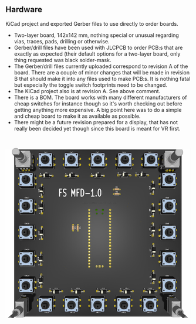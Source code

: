## Hardware

KiCad project and exported Gerber files to use directly to order boards.

* Two-layer board, 142x142 mm, nothing special or unusual regarding vias, traces, pads, drilling or otherwise.
* Gerber/drill files have been used with JLCPCB to order PCB:s that are exactly as expected (their default options for a two-layer board, only thing requested was black solder-mask.
* The Gerber/drill files currently uploaded correspond to revision A of the board. There are a couple of minor changes that will be made in revision B that should make it into any files used to make PCB:s. It is nothing fatal but especially the toggle switch footprints need to be changed.
* The KiCad project also is at revision A. See above comment.
* There is a BOM. The board works with many different manufacturers of cheap switches for instance though so it's worth checking out before getting anything more expensive. A big point here was to do a simple and cheap board to make it as available as possible.
* There might be a future revision prepared for a display, that has not really been decided yet though since this board is meant for VR first.

<br>

![image](https://github.com/exyn/FS-MFD/blob/main/Misc/FS-MFD%201.0alpha%20CAD.png)
